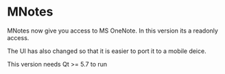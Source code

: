 # MNotes

MNotes now give you access to MS OneNote.
In this version its a readonly access.


The UI has also changed so that it is easier to port it to a mobile deice.

This version needs Qt >= 5.7 to run

 
